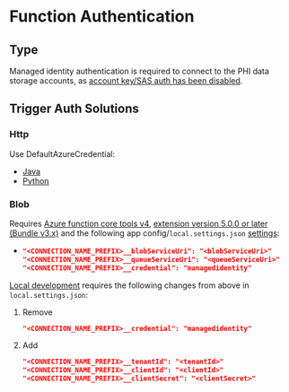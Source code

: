 # Function Authentication

## Type

Managed identity authentication is required to connect to the PHI data storage accounts, as [account key/SAS auth has been disabled](data-access.md).

## Trigger Auth Solutions

### Http

Use DefaultAzureCredential:
 * [Java](https://docs.microsoft.com/en-us/java/api/overview/azure/identity-readme?view=azure-java-stable#authenticating-with-defaultazurecredential)
 * [Python](https://docs.microsoft.com/en-us/python/api/overview/azure/identity-readme?view=azure-python#authenticate-with-defaultazurecredential)

### Blob

Requires [Azure function core tools v4](https://docs.microsoft.com/en-us/azure/azure-functions/functions-run-local#v2), [extension version 5.0.0 or later (Bundle v3.x)](https://docs.microsoft.com/en-us/azure/azure-functions/functions-reference?tabs=blob#configure-an-identity-based-connection) and the following app config/`local.settings.json` [settings](https://docs.microsoft.com/en-us/azure/azure-functions/functions-reference?tabs=blob#common-properties-for-identity-based-connections):

  *
    ```json
    "<CONNECTION_NAME_PREFIX>__blobServiceUri": "<blobServiceUri>"
    "<CONNECTION_NAME_PREFIX>__queueServiceUri": "<queueServiceUri>"
    "<CONNECTION_NAME_PREFIX>__credential": "managedidentity"
    ```
[Local development](https://docs.microsoft.com/en-us/azure/azure-functions/functions-reference?tabs=blob#local-development-with-identity-based-connections) requires the following changes from above in `local.settings.json`:

  1. Remove
      ```json
      "<CONNECTION_NAME_PREFIX>__credential": "managedidentity"
      ```

  2. Add
      ```json
      "<CONNECTION_NAME_PREFIX>__tenantId": "<tenantId>"
      "<CONNECTION_NAME_PREFIX>__clientId": "<clientId>"
      "<CONNECTION_NAME_PREFIX>__clientSecret": "<clientSecret>"
      ```
